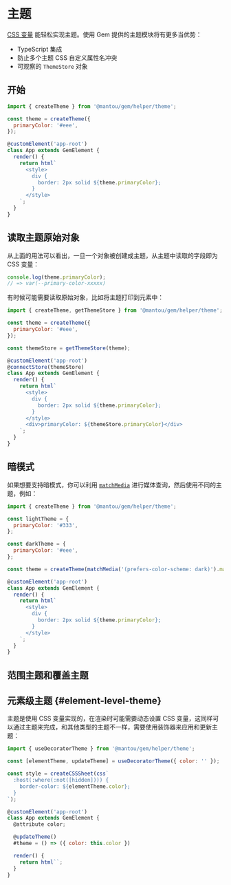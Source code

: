 # 主题

[CSS 变量](https://developer.mozilla.org/en-US/docs/Web/CSS/--*) 能轻松实现主题。使用 Gem 提供的主题模块将有更多当优势：

- TypeScript 集成
- 防止多个主题 CSS 自定义属性名冲突
- 可观察的 `ThemeStore` 对象

## 开始

```js
import { createTheme } from '@mantou/gem/helper/theme';

const theme = createTheme({
  primaryColor: '#eee',
});

@customElement('app-root')
class App extends GemElement {
  render() {
    return html`
      <style>
        div {
          border: 2px solid ${theme.primaryColor};
        }
      </style>
    `;
  }
}
```

## 读取主题原始对象

从上面的用法可以看出，一旦一个对象被创建成主题，从主题中读取的字段即为 CSS 变量：

```js
console.log(theme.primaryColor);
// => var(--primary-color-xxxxx)
```

有时候可能需要读取原始对象，比如将主题打印到元素中：

```js 7,10,19
import { createTheme, getThemeStore } from '@mantou/gem/helper/theme';

const theme = createTheme({
  primaryColor: '#eee',
});

const themeStore = getThemeStore(theme);

@customElement('app-root')
@connectStore(themeStore)
class App extends GemElement {
  render() {
    return html`
      <style>
        div {
          border: 2px solid ${theme.primaryColor};
        }
      </style>
      <div>primaryColor: ${themeStore.primaryColor}</div>
    `;
  }
}
```

## 暗模式

如果想要支持暗模式，你可以利用 [`matchMedia`](https://developer.mozilla.org/en-US/docs/Web/API/Window/matchMedia) 进行媒体查询，然后使用不同的主题，例如：

```js 11
import { createTheme } from '@mantou/gem/helper/theme';

const lightTheme = {
  primaryColor: '#333',
};

const darkTheme = {
  primaryColor: '#eee',
};

const theme = createTheme(matchMedia('(prefers-color-scheme: dark)').matches ? darkTheme : lightTheme);

@customElement('app-root')
class App extends GemElement {
  render() {
    return html`
      <style>
        div {
          border: 2px solid ${theme.primaryColor};
        }
      </style>
    `;
  }
}
```

## 范围主题和覆盖主题

<gbp-include src="../../snippets/scoped-theme.md"></gbp-include>

## 元素级主题 {#element-level-theme}

主题是使用 CSS 变量实现的，在渲染时可能需要动态设置 CSS 变量，这同样可以通过主题来完成，和其他类型的主题不一样，需要使用装饰器来应用和更新主题：

```js
import { useDecoratorTheme } from '@mantou/gem/helper/theme';

const [elementTheme, updateTheme] = useDecoratorTheme({ color: '' });

const style = createCSSSheet(css`
  :host(:where(:not([hidden]))) {
    border-color: ${elementTheme.color};
  }
`);

@customElement('app-root')
class App extends GemElement {
  @attribute color;

  @updateTheme()
  #theme = () => ({ color: this.color })

  render() {
    return html``;
  }
}
```